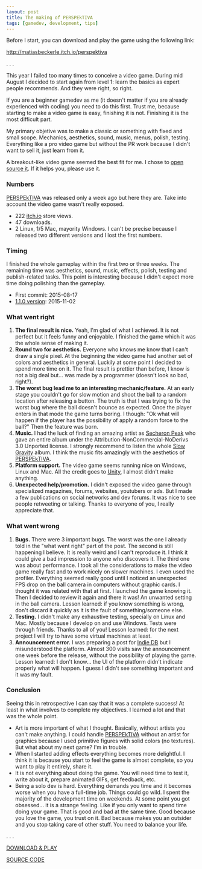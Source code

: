 ```yaml
---
layout: post
title: The making of PERSPEkTIVA
tags: [gamedev, development, tips]
---
```


<p>Before I start, you can download and play the game using the following link:</p>
<p><a href="http://matiasbeckerle.itch.io/perspektiva">http://matiasbeckerle.itch.io/perspektiva</a></p>
<p>. . .</p>
<p>This year I failed too many times to conceive a video game. During mid August I decided to start again from level 1: learn the basics as expert people recommends. And they were right, so right.</p>
<p>If you are a beginner gamedev as me (it doesn't matter if you are already experienced with coding) you need to do this first. Trust me, because starting to make a video game is easy, finishing it is not. Finishing it is the most difficult part.</p>
<p>My primary objetive was to make a classic or something with fixed and small scope. Mechanics, aesthetics, sound, music, menus, polish, testing. Everything like a pro video game but without the PR work because I didn't want to sell it, just learn from it.</p>
<p>A breakout-like video game seemed the best fit for me. I chose to <a href="https://github.com/matiasbeckerle/perspektiva">open source it</a>. If it helps you, please use it.</p>
<h3>Numbers</h3>
<p><a href="http://matiasbeckerle.itch.io/perspektiva">PERSPEkTIVA</a> was released only a week ago but here they are. Take into account the video game wasn't really exposed.</p>
<ul>
  <li>222 <a href="http://itch.io">itch.io</a> store views.</li>
  <li>47 downloads.</li>
  <li>2 Linux, 1/5 Mac, mayority Windows. I can't be precise because I released two different versions and I lost the first numbers.</li>
</ul>
<h3>Timing</h3>
<p>I finished the whole gameplay within the first two or three weeks. The remaining time was aesthetics, sound, music, effects, polish, testing and publish-related tasks. This point is interesting because I didn't expect more time doing polishing than the gameplay.</p>
<ul>
  <li>First commit: 2015-08-17</li>
  <li><a href="http://matiasbeckerle.itch.io/perspektiva">1.1.0 version</a>: 2015-11-02</li>
</ul>
<h3>What went right</h3>
<ol>
  <li><strong>The final result is nice.</strong> Yeah, I'm glad of what I achieved. It is not perfect but it feels funny and enjoyable. I finished the game which it was the whole sense of making it.</li>
  <li><strong>Round two for aesthetics.</strong> Everyone who knows me know that I can't draw a single pixel. At the beginning the video game had another set of colors and aesthetics in general. Luckily at some point I decided to spend more time on it. The final result is prettier than before, I know is not a big deal but... was made by a programmer (doesn't look so bad, right?).</li>
  <li><strong>The worst bug lead me to an interesting mechanic/feature.</strong> At an early stage you couldn't go for slow motion and shoot the ball to a random location after releasing a button. The truth is that I was trying to fix the worst bug where the ball doesn't bounce as expected. Once the player enters in that mode the game turns boring. I though: "Ok what will happen if the player has the possibility of apply a random force to the ball?" Then the feature was born.</li>
  <li><strong>Music.</strong> I had the luck of finding an amazing artist as <a href="http://secheronpeak.bandcamp.com">Secheron Peak</a> who gave an entire album under the Attribution-NonCommercial-NoDerivs 3.0 Unported license. I strongly recommend to listen the whole <a href="http://secheronpeak.bandcamp.com/album/slow-gravity">Slow Gravity</a> album. I think the music fits amazingly with the aesthetics of <a href="http://matiasbeckerle.itch.io/perspektiva">PERSPEkTIVA</a>.</li>
  <li><strong>Platform support.</strong> The video game seems running nice on Windows, Linux and Mac. All the credit goes to <a href="https://unity3d.com">Unity</a>, I almost didn't make anything.</li>
  <li><strong>Unexpected help/promotion.</strong> I didn't exposed the video game through specialized magazines, forums, websites, youtubers or ads. But I made a few publications on social networks and dev forums. It was nice to see people retweeting or talking. Thanks to everyone of you, I really appreciate that.</li>
</ol>
<h3>What went wrong</h3>
<ol>
  <li><strong>Bugs.</strong> There were 3 important bugs. The worst was the one I already told in the "what went right" part of the post. The second is still happening I believe. It is really weird and I can't reproduce it. I think it could give a bad impression to anyone who discovers it. The third one was about performance. I took all the considerations to make the video game really fast and to work nicely on slower machines. I even used the profiler. Everything seemed really good until I noticed an unexpected FPS drop on the ball camera in computers without graphic cards. I thought it was related with that at first. I launched the game knowing it. Then I decided to review it again and there it was! An unwanted setting in the ball camera. Lesson learned: if you know something is wrong, don't discard it quickly as it is the fault of something/someone else.</li>
  <li><strong>Testing.</strong> I didn't make any exhaustive testing, specially on Linux and Mac. Mostly because I develop on and use Windows. Tests were through friends. Thanks to all of you! Lesson learned: for the next project I will try to have some virtual machines at least.</li>
  <li><strong>Announcement error.</strong> I was preparing a post for <a href="http://www.indiedb.com">Indie DB</a> but I misunderstood the platform. Almost 300 visits saw the announcement one week before the release, without the possibility of playing the game. Lesson learned: I don't know... the UI of the platform didn't indicate properly what will happen. I guess I didn't see something important and it was my fault.</li>
</ol>
<h3>Conclusion</h3>
<p>Seeing this in retrospective I can say that it was a complete success! At least in what involves to complete my objectives. I learned a lot and that was the whole point.</p>
<ul>
  <li>Art is more important of what I thought. Basically, without artists you can't make anything. I could handle <a href="http://matiasbeckerle.itch.io/perspektiva">PERSPEkTIVA</a> without an artist for graphics because I used primitive figures with solid colors (no textures). But what about my next game? I'm in trouble.</li>
  <li>When I started adding effects everything becomes more delightful. I think it is because you start to feel the game is almost complete, so you want to play it entirely, share it.</li>
  <li>It is not everything about doing the game. You will need time to test it, write about it, prepare animated GIFs, get feedback, etc.</li>
  <li>Being a solo dev is hard. Everything demands you time and it becomes worse when you have a full-time job. Things could go wild. I spent the majority of the development time on weekends. At some point you got obsessed... it is a strange feeling. Like if you only want to spend time doing your game. That is good and bad at the same time. Good because you love the game, you trust on it. Bad because makes you an outsider and you stop taking care of other stuff. You need to balance your life.</li>
</ul>
<p>. . .</p>
<p><a href="http://matiasbeckerle.itch.io/perspektiva">DOWNLOAD & PLAY</a></p>
<p><a href="https://github.com/matiasbeckerle/perspektiva">SOURCE CODE</a></p>
